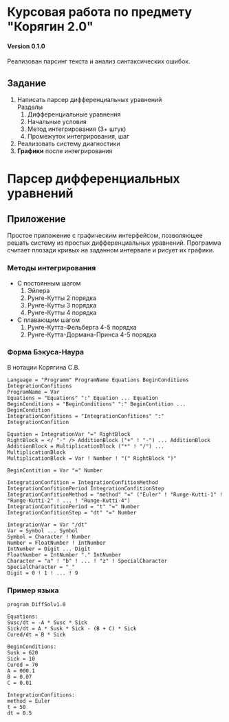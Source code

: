 # Курсовая работа по предмету "Корягин 2.0"
#### Version 0.1.0
Реализован парсинг текста и анализ синтаксических ошибок.
## Задание
1. Написать парсер дифференциальных уравнений   
 Разделы
    1. Дифференциальные уравнения
    2. Начальные условия
    3. Метод интегрирования (3+ штук)
    4. Промежуток интегрирования, шаг
2. Реализовать систему диагностики
3. **Графики** после интегрирования
  
# Парсер дифференциальных уравнений
## Приложение
Простое приложение с графическим интерфейсом, позволяющее решать систему из простых дифференциальных уравнений. Программа считает плозади кривых на заданном интервале и рисует их графики.
### Методы интегрирования
* С постоянным шагом
    1. Эйлера
    1. Рунге-Кутты 2 порядка
    1. Рунге-Кутты 3 порядка
    1. Рунге-Кутты 4 порядка
* С плавающим шагом
    1. Рунге-Кутта-Фельберга 4-5 порядка
    1. Рунге-Кутта-Дормана-Принса 4-5 порядка
### Форма Бэкуса-Наура 
В нотации Корягина С.В.
```
Language = "Programm" ProgramName Equations BeginConditions IntegrationConfitions
ProgramName = Var
Equations = "Equations" ":" Equation ... Equation
BeginConditions = "BeginConditions" ":" BeginContition ... BeginCondition
IntegrationConfitions = "IntegrationConfitions" ":"  IntegrationConfition

Equation = IntegrationVar "=" RightBlock
RightBlock = </ "-" /> AdditionBlock ("+" ! "-") ... AdditionBlock
AdditionBlock = MultiplicationBlock ("*" ! "/") ... MultiplicationBlock 
MultiplicationBlock = Var ! Number ! "(" RightBlock ")"

BeginContition = Var "=" Number

IntegrationConfition = IntegrationConfitionMethod IntegrationConfitionPeriod IntegrationConfitionStep
IntegrationConfitionMethod = "method" "=" ("Euler" ! "Runge-Kutti-1" ! "Runge-Kutti-2" ! ... ! "Runge-Kutti-4")
IntegrationConfitionPeriod = "t" "=" Number
IntegrationConfitionStep = "dt" "=" Number

IntegrationVar = Var "/dt"
Var = Symbol ... Symbol
Symbol = Character ! Number
Number = FloatNumber ! IntNumber
IntNumber = Digit ... Digit
FloatNumber = IntNumber "." IntNumber
Character = "a" ! "b" ! ... ! "z" ! SpecialCharacter
SpecialCharacter = "_"
Digit = 0 ! 1 ! ... ! 9
```

### Пример языка

```
program DiffSolv1.0

Equations:
Susc/dt = -A * Susc * Sick
Sick/dt = A * Susk * Sick - (B + C) * Sick
Cured/dt = B * Sick

BeginConditions:
Susk = 620
Sick = 10
Cured = 70
A = 000.1
B = 0.07
C = 0.01

IntegrationConfitions:
method = Euler
t = 50
dt = 0.5

```   